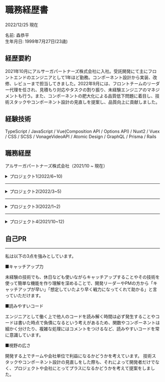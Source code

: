 # 職務経歴書

2022/12/25 現在  

名前: 森恭平  
生年月日: 1999年7月27日(23歳)


## 経歴要約

2021年10月にアルサーガパートナーズ株式会社に入社。受託開発にて主にフロントエンドのエンジニアとして1年ほど勤務。コンポーネント設計から実装、改修、レビューまで担当してきました。2022年9月には、フロントチームのリーダー代理を任され、見積もり対応やタスクの割り振り、未経験エンジニアのマネジメントも行う。また、コンポーネントの肥大化による品質低下問題に着目し、技術スタックやコンポーネント設計の見直しを提案し、品質向上に貢献しました。

## 経験技術

TypeScript / JavaScript / Vue(Composition API / Options API) / Nuxt2 / Vuex / CSS / SCSS / VonageVideoAPI / Atomic Design / GraphQL / Prisma / Rails 

## 職務経歴

アルサーガパートナーズ株式会社（2021/10 ~ 現在）


<details>
<summary>プロジェクト1(2022/6~10)</summary>

#### 概要
オンラインセミナー開催プラットフォームの分析機能の開発

#### メンバー
- PM: 1人
- フロント：2 ~ 4人
- サーバー：3 ~ 4人
- QA：1人

#### 担当
フロントチームのリーダー代理、コンポーネント設計、ディレクトリ構成、技術スタックの見直し、フロントエンドの機能実装、改修作業、リファクタ、レビュー対応、見積もり対応、チケット振り分け、API実装少し

#### 技術
TypeScript, Vue2(Composition API), SCSS, Atomic Design, Rails, RSpec

<details>
<summary>職務詳細</summary>

#### 課題・問題点
- コンポーネントの肥大化による、コードの可読性、保守性、再利用性の低下。それによるバグの発生。
- 今後の保守運用フェーズを考えると、コンポーネント設計や技術スタックを見直す必要があった。

#### 原因
- 適切なコンポーネントの分割ができておらず、同じようなUIのコンポーネントを作ってしまっていること（コンポーネント分割は個人任せ）
- ロジックをほとんどVueファイル内に書いてしまっていること
- リアクティブなデータやVueのライフサイクルフックなどを切り出せないこと

#### 対応
アプローチとして、技術スタックをJavascript, Vue(Options API)という構成からTypeScrpitとCompositioAPIという構成に変更。
コンポーネント設計やディレクトリ構成はアトミックデザインをベースとしたものに変更することにした。

> CompositioAPIを導入することで、リアクティブなデータやそのデータが絡むロジック、ライフサイクルフックまで外部ファイルに切り出すことができるようになるので、コンポーネント内のコード量の削減、関心ごと単位でデータやロジックを切り出せるといったメリットがあります。
その結果、コードの可読性やコンポーネントの再利用性や保守性が高くなると思い選定し提案しました。

> TypeScrpitについては、型推論やエディタ補完による開発速度の向上や早期のコンパイルエラーの発見、jsDocと組み合わせることでコード自体をドキュメントがわりにできるメリットがありました。
開発者がTypeScriptの経験であることも加味して提案しました。

> アトミックデザインベースのコンポーネント設計やディレクトリ構成にしたのも、社内での採用事例が多いことに加え、コンポーネントの分け方に一貫性を持たせることや責務や役割をしっかりわけることで、コンポーネントの再利用性と保守性を上げるために提案しました。

スケジュールとの兼ね合いもあるため、新規で作成する画面や機能に関しては上記の構成にし、既存部分の特に肥大化している部分から随時リプレイスしていく方針とした。

上記対応により、肥大化コンポーネントの解消、コードの可読性や開発効率の向上、コンポーネントの責務を分けたことによる再利用性、保守性の向上に繋がり、
QAエンジニアが算出していた品質数値を、60から80まで上げることに成功した。


#### その他工夫した点・取り組み
- vueファイルにおいて、computedを使わずtemplateにmethodを使っている部分やリアクティブなデータの余計な更新など、無駄なレンダリングやスタイルガイドに沿っていない部分のリファクタ対応をした。

- コードレビューでは、なるべく柔らかい言い回しを使い、感嘆符や絵文字などを少し使うことや、指摘した点についての記事や公式ドキュメントのURLも添付するなど、徹底的に相手のことを考えたレビューを心がけていた。

- 見積もり対応では、UI、機能、繋ぎ込みの3分割に分けてすることで、より正確な見積もりができるように努めた。

- 初期描画時に複数のAPIを叩く場面が多く、それにより表示が遅かったり、ラグが生じることが多かったため、Promise.allで処理をまとめることや、初期描画ではすぐに必要ないAPIのタイミングをずらしたりすることで、初期描画の遅さを緩和。

- API取得時にラグがある場合のローディングUIの導入、検索時の検索ボタンやページネーションボタンの制御などの指摘されていない部分のUX改善も積極的に行なった。

</details>

</details>

---

<details>
<summary>プロジェクト2(2022/3~5)</summary>

#### 概要
オンラインセミナー開催プラットフォームのリアルタイム配信機能のフロントエンド開発

#### メンバー
- PM: 1人
- フロント：3人
- サーバー：2人
- QA：1人

#### 担当
フロント実装全般、レビュー、後輩エンジニアのマネジメント

#### 技術
JavaScript, Vue2(Options API), SCSS, VonageVideoAPI

#### 主に実装した機能
- 画面共有機能
- デバイス選択機能
- 画面録画機能
- 視聴者強制退出・強制ミュート機能
- 入室許可機能
- 入室・退出機能
- 配信開始終了機能
- 視聴ログ取得機能
- スピーカー・マイクテスト機能
- チャット画面UI

<details>
<summary>取り組み・工夫した点</summary>

VonageVideoAPIというWebRTC技術を使ったAPIを使い、リアルタイムでセミナー配信をする機能のフロント側の実装を担当しました。

- リアルタイム配信のAPIを使うのが初めてであったのと、今回の開発の肝となる部分であったため、休日も使いながら、自分でAPIを使っていくつか簡単な機能を作ってみることで理解を深めていった。また、そのサンプルコードをメンバーに共有して、フロントチーム内でVonageVideoAPIへの理解を少しでも深めるよう努めた。

- 実装する中で使い勝手が悪いような部分に関しては、積極的に開発リーダーやPMに別案を提案し、少しでもサービスが良くなるよう努めた。例えば、チャットを表示する部分において、無限スクロールとローディングUIをいれる提案や個別質問という機能のホスト側の既読判定の別案などを提案した。

- 未経験のエンジニアの方がいたので、出社しているときは直接会話をしたり、リモートのときはハドルを利用してコミュニケーションを積極的にとった。slackなどのテキストコミュニケーションの際は言い方をやわらかくしたり、感嘆符や絵文字を使うことで、後輩エンジニアの方が質問しやすい空気作りを心がけた。また、誤りやすいコーディングのルールをまとめたり、コードレビューの際も答えをそのまま教えるのではなく、参考記事を載せたりして自分でどのように修正すればいいのかを考えてもらうようにした。

- JavaScriptを使っていることやVonageVIdeoAPIとの繋ぎ込みなどがたくさんあり、初見だとコードが読みづらくなっていたため、jsDocを使うことでコードにドキュメントの側面を持たせるよう工夫をした。

</details>

</details>

---

<details>
<summary>プロジェクト3(2022/1~2)</summary>

#### 概要
オンラインイベント配信サービスのAPI開発

#### メンバー
- PM: 1人
- サーバー：2人

#### 担当
API開実装、改修、GraphQLスキーマ定義

#### 技術
TypeScript, Express, GraphQL, Apollo Server, Prisma

#### 実装した機能
- チケット検索機能
- チケット返金機能
- 手動発券したチケット一覧取得
- 購入通知メール文を動的に変える機能
- 明細メール文作成のバリデーション
- 初期パスワード設定
- アカウントとステージ紐付け機能
など

<details>
<summary>取り組み・工夫した点</summary>

- GraphQLやPrismaなど初めての技術が多かったため、休日も使い公式のチュートリアルやハンズオン教材などで積極的にキャッチアップを行った。

- 複数のイベント主催者の物販が同時に購入された場合の金額分配処理が必要になり、その際お金の流れを意識した改修作業を行なったこと。
元々のお金の流れとして、購入者からstripeを通して運営者側にお金が送金され、その子アカウントであるイベント主催者に送金される流れ。
この修正において、既存のstripeの分配機能を使用すると、購入者からstripeを通してイベント主催者へ直接金額の送金が行われ、お金の流れが変わってしまうため、stripe（決済処理API）手数料、プラットフォーム（開発しているサービス）手数料、イベント主催者への売り上げ金額、トランザクションなどを考慮した分配処理を作ることで対応した。

- また社内でもあまり知見のない技術スタックであると同時に、先方の予算都合で開発がストップすることがあり、人員の入れ替わりがこれからも多くなると予想し、後任の方用に自分がキャッチアップする際に参考になった教材や記事、環境構築で詰まった点、Stripe決済をローカルでテストする手順などをまとめた。
自分が案件から抜けたあと、後任で入った方からキャッチアップの時間が短縮できて助かったと言ってもらえた。

</details>

</details>

---

<details>
<summary>プロジェクト4(2021/10~12)</summary>

#### 概要
医療支援連携サービスのフロントエンドの改修、バグ修正

#### メンバー
- PM: 1人
- フロント：3人
- サーバー：4人
- インフラ：1人
- アプリ：2人
- QA：2人

#### 担当
フロントの改修作業、APIとの繋ぎ込み、バグ修正

#### 技術
TypeScript, Vue3(Composition API), TailwindCSS

<details>
<summary>取り組み</summary>
エンジニアとして入社して初めての案件で、TypeScript, Composition API, TailwindCSSなど初めての技術ばかりだったので、休日も使い既存コードや公式ドキュメントを参考に積極的にキャッチアップを行った。

それでもわからない部分のコードに関してはわからないままにせず積極的に質問するようにしていた。

ただ先輩エンジニアの時間を奪う行為でもあるので、質問する際には自分はこういう認識なのですがあってますでしょうか？のように、自分の現在の認識や理解度を述べて、なるべく答えやすいような質問の仕方を心がけていた。

後半の方では、仕様漏れによるバグや実装後の要望が多かったため、QAエンジニアと積極的にコミュニケーションを取りながら、PMへの仕様の確認や機能改修の提案をし、品質向上に務めた。

例えば、カレンダーでの検索機能において、カレンダーの月を変更するとそのタイミングで毎回検索処理が走ってしまっていたので、検索処理を発火するイベントを`@input`イベントを`@change`イベントに置き換えることで、日時の変更が完了しフォーカスが外れた時のみ検索処理が走るようにし、UXを改善をした。

上記の姿勢やキャッチアップの早さを評価いただき、リリース前の2週間ほどの間、1人でフロント側の改修作業、バグ修正を任せて頂き、無事納期に間に合った。

</details>

</details>

## 自己PR
---
私は以下の3点を強みとしています。

■キャッチアップ力

未経験の技術でも、休日なども使いながらキャッチアップすることやその技術を使って簡単な機能を作り理解を深めることで、開発リーダーやPMの方から「キャッチアップが早い」「想定していたより早く戦力になってくれて助かる」と言っていただけます。

■読みやすいコード

エンジニアとして働く上で他人のコードを読み解く時間は必ず発生することやコードは書いた時点で負債になるという考えがあるため、関数やコンポーネントは細かく分けたり、複雑な処理にはコメントをつけるなど、読みやすいコードを常に意識しています。

■視野の広さ

開発する上でチームや会社単位で利益になるかどうかを考えています。
技術スタックやコンポーネント設計の見直しをした際も、それによって開発者だけでなく、プロジェクトや会社にとってプラスになるかどうかを考えて提案をしました。


